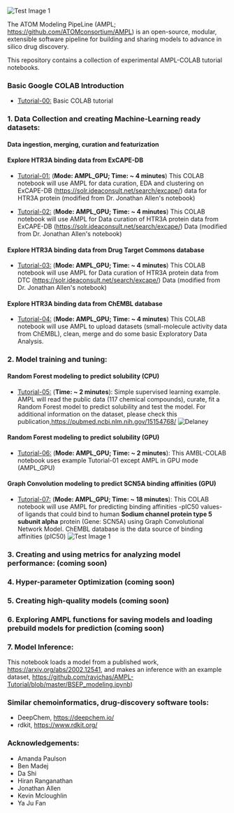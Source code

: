 ![Test Image 1](https://github.com/ravichas/AMPL-Tutorial/blob/master/Img/ATOM.PNG)

The ATOM Modeling PipeLine (AMPL; https://github.com/ATOMconsortium/AMPL) is an open-source, modular, extensible software pipeline for building and sharing models to advance in silico drug discovery.

This repository contains a collection of experimental AMPL-COLAB tutorial notebooks.  

### Basic Google COLAB Introduction
* [Tutorial-00:](https://github.com/ravichas/AMPL-Tutorial/blob/master/BasicCOLAB_Tutorial.ipynb) Basic COLAB tutorial

### 1. Data Collection and creating Machine-Learning ready datasets:

#### Data ingestion, merging, curation and featurization

#### Explore HTR3A binding data from ExCAPE-DB
* [Tutorial-01:](https://github.com/ravichas/AMPL-Tutorial/blob/master/explore_data_excape_min_viable_one.ipynb) (**Mode: AMPL_GPU; Time: ~ 4 minutes**)
This COLAB notebook will use AMPL for data curation, EDA and clustering on ExCAPE-DB (https://solr.ideaconsult.net/search/excape/) data for HTR3A protein (modified from Dr. Jonathan Allen's notebook)

* [Tutorial-02:](https://github.com/ravichas/AMPL-Tutorial/blob/master/explore_data_excape_2_curation.ipynb) (**Mode: AMPL_GPU; Time: ~ 4 minutes**)
This COLAB notebook will use AMPL for Data curation of HTR3A protein data from ExCAPE-DB (https://solr.ideaconsult.net/search/excape/) Data (modified from Dr. Jonathan Allen's notebook)

#### Explore HTR3A binding data from Drug Target Commons database

* [Tutorial-03:](https://github.com/ravichas/AMPL-Tutorial/blob/master/explore_data_dtc_min_viable_one.ipynb) (**Mode: AMPL_GPU; Time: ~ 4 minutes**)
This COLAB notebook will use AMPL for Data curation of HTR3A protein data from DTC (https://solr.ideaconsult.net/search/excape/) Data (modified from Dr. Jonathan Allen's notebook)

#### Explore HTR3A binding data from ChEMBL database
* [Tutorial-04:](https://github.com/ravichas/AMPL-Tutorial/blob/master/EDA_Curate_Merge_Visualize.ipynb) (**Mode: AMPL_GPU; Time: ~ 4 minutes**)
This COLAB notebook will use AMPL to upload datasets (small-molecule activity data from ChEMBL), clean, merge and do some basic Exploratory Data Analysis.  

### 2. Model training and tuning:

#### Random Forest modeling to predict solubility (CPU)
* [Tutorial-05:](https://github.com/ravichas/AMPL-Tutorial/blob/master/Delaney_Example.ipynb) (**Time: ~ 2 minutes**): Simple supervised learning example.
AMPL will read the public data (117 chemical compounds), curate, fit a Random Forest model to predict solubility and test the model. For additional information on the dataset, please check this publication,https://pubmed.ncbi.nlm.nih.gov/15154768/
![Delaney](https://github.com/ravichas/AMPL-Tutorial/blob/master/Img/Delaney.PNG)

#### Random Forest modeling to predict solubility (GPU)
* [Tutorial-06:](https://github.com/ravichas/AMPL-Tutorial/blob/master/Delaney_Example_AMPL_GPU.ipynb) (**Mode: AMPL_GPU; Time: ~ 2 minutes**): 
This AMBL-COLAB notebook uses example Tutorial-01 except AMPL in GPU mode (AMPL_GPU)

#### Graph Convolution modeling to predict SCN5A binding affinities (GPU)
* [Tutorial-07:](https://github.com/ravichas/AMPL-Tutorial/blob/master/CHEMBL26_SCN5A_IC50_example.ipynb) (**Mode: AMPL_GPU; Time: ~ 18 minutes**): 
This COLAB notebook will use AMPL for predicting binding affinities -pIC50 values- of ligands that could bind to human **Sodium channel protein type 5 subunit alpha** protein (Gene: SCN5A) using Graph Convolutional Network Model. ChEMBL database is the data source of binding affinities (pIC50)
![Test Image 1](https://github.com/ravichas/AMPL-Tutorial/blob/master/Img/SCN5A.PNG)

### 3. Creating and using metrics for analyzing model performance: (coming soon)

### 4. Hyper-parameter Optimization (coming soon)

### 5. Creating high-quality models (coming soon)

### 6. Exploring AMPL functions for saving models and loading prebuild models for prediction (coming soon)

### 7. Model Inference: 
This notebook loads a model from a published work, https://arxiv.org/abs/2002.12541, and makes an inference with an example dataset, 
https://github.com/ravichas/AMPL-Tutorial/blob/master/BSEP_modeling.ipynb) 

### Similar chemoinformatics, drug-discovery software tools:
* DeepChem, https://deepchem.io/
* rdkit, https://www.rdkit.org/

### Acknowledgements: 
* Amanda Paulson
* Ben Madej 
* Da Shi
* Hiran Ranganathan
* Jonathan Allen
* Kevin Mcloughlin
* Ya Ju Fan

